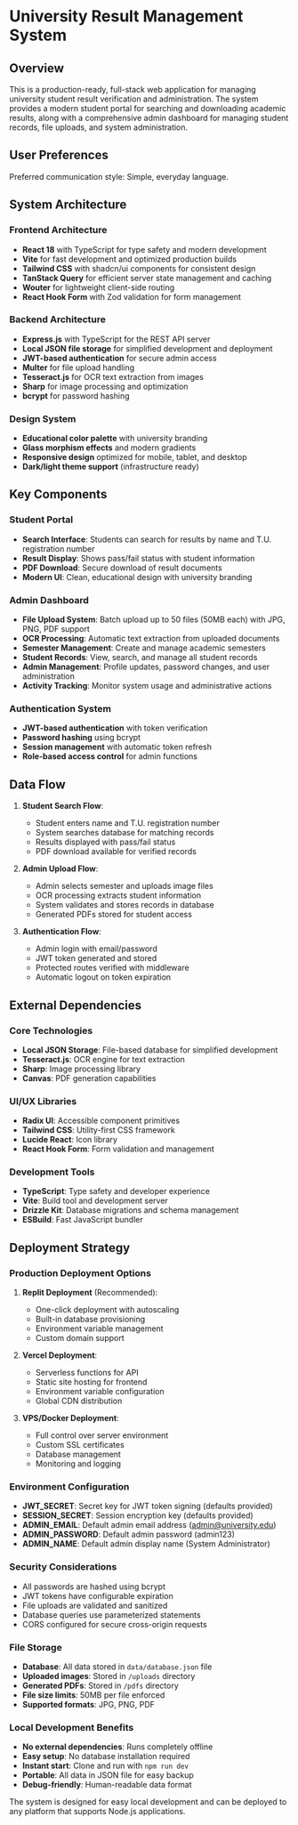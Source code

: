 # University Result Management System

## Overview

This is a production-ready, full-stack web application for managing university student result verification and administration. The system provides a modern student portal for searching and downloading academic results, along with a comprehensive admin dashboard for managing student records, file uploads, and system administration.

## User Preferences

Preferred communication style: Simple, everyday language.

## System Architecture

### Frontend Architecture
- **React 18** with TypeScript for type safety and modern development
- **Vite** for fast development and optimized production builds
- **Tailwind CSS** with shadcn/ui components for consistent design
- **TanStack Query** for efficient server state management and caching
- **Wouter** for lightweight client-side routing
- **React Hook Form** with Zod validation for form management

### Backend Architecture
- **Express.js** with TypeScript for the REST API server
- **Local JSON file storage** for simplified development and deployment
- **JWT-based authentication** for secure admin access
- **Multer** for file upload handling
- **Tesseract.js** for OCR text extraction from images
- **Sharp** for image processing and optimization
- **bcrypt** for password hashing

### Design System
- **Educational color palette** with university branding
- **Glass morphism effects** and modern gradients
- **Responsive design** optimized for mobile, tablet, and desktop
- **Dark/light theme support** (infrastructure ready)

## Key Components

### Student Portal
- **Search Interface**: Students can search for results by name and T.U. registration number
- **Result Display**: Shows pass/fail status with student information
- **PDF Download**: Secure download of result documents
- **Modern UI**: Clean, educational design with university branding

### Admin Dashboard
- **File Upload System**: Batch upload up to 50 files (50MB each) with JPG, PNG, PDF support
- **OCR Processing**: Automatic text extraction from uploaded documents
- **Semester Management**: Create and manage academic semesters
- **Student Records**: View, search, and manage all student records
- **Admin Management**: Profile updates, password changes, and user administration
- **Activity Tracking**: Monitor system usage and administrative actions

### Authentication System
- **JWT-based authentication** with token verification
- **Password hashing** using bcrypt
- **Session management** with automatic token refresh
- **Role-based access control** for admin functions

## Data Flow

1. **Student Search Flow**:
   - Student enters name and T.U. registration number
   - System searches database for matching records
   - Results displayed with pass/fail status
   - PDF download available for verified records

2. **Admin Upload Flow**:
   - Admin selects semester and uploads image files
   - OCR processing extracts student information
   - System validates and stores records in database
   - Generated PDFs stored for student access

3. **Authentication Flow**:
   - Admin login with email/password
   - JWT token generated and stored
   - Protected routes verified with middleware
   - Automatic logout on token expiration

## External Dependencies

### Core Technologies
- **Local JSON Storage**: File-based database for simplified development
- **Tesseract.js**: OCR engine for text extraction
- **Sharp**: Image processing library
- **Canvas**: PDF generation capabilities

### UI/UX Libraries
- **Radix UI**: Accessible component primitives
- **Tailwind CSS**: Utility-first CSS framework
- **Lucide React**: Icon library
- **React Hook Form**: Form validation and management

### Development Tools
- **TypeScript**: Type safety and developer experience
- **Vite**: Build tool and development server
- **Drizzle Kit**: Database migrations and schema management
- **ESBuild**: Fast JavaScript bundler

## Deployment Strategy

### Production Deployment Options
1. **Replit Deployment** (Recommended):
   - One-click deployment with autoscaling
   - Built-in database provisioning
   - Environment variable management
   - Custom domain support

2. **Vercel Deployment**:
   - Serverless functions for API
   - Static site hosting for frontend
   - Environment variable configuration
   - Global CDN distribution

3. **VPS/Docker Deployment**:
   - Full control over server environment
   - Custom SSL certificates
   - Database management
   - Monitoring and logging

### Environment Configuration
- **JWT_SECRET**: Secret key for JWT token signing (defaults provided)
- **SESSION_SECRET**: Session encryption key (defaults provided)
- **ADMIN_EMAIL**: Default admin email address (admin@university.edu)
- **ADMIN_PASSWORD**: Default admin password (admin123)
- **ADMIN_NAME**: Default admin display name (System Administrator)

### Security Considerations
- All passwords are hashed using bcrypt
- JWT tokens have configurable expiration
- File uploads are validated and sanitized
- Database queries use parameterized statements
- CORS configured for secure cross-origin requests

### File Storage
- **Database**: All data stored in `data/database.json` file
- **Uploaded images**: Stored in `/uploads` directory
- **Generated PDFs**: Stored in `/pdfs` directory
- **File size limits**: 50MB per file enforced
- **Supported formats**: JPG, PNG, PDF

### Local Development Benefits
- **No external dependencies**: Runs completely offline
- **Easy setup**: No database installation required
- **Instant start**: Clone and run with `npm run dev`
- **Portable**: All data in JSON file for easy backup
- **Debug-friendly**: Human-readable data format

The system is designed for easy local development and can be deployed to any platform that supports Node.js applications.